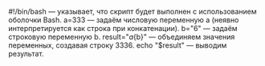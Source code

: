 #!/bin/bash — указывает, что скрипт будет выполнен с использованием оболочки Bash.
a=333 — задаём числовую переменную a (неявно интерпретируется как строка при конкатенации).
b="6" — задаём строковую переменную b.
result="${a}${b}" — объединяем значения переменных, создавая строку 3336.
echo "$result" — выводим результат.